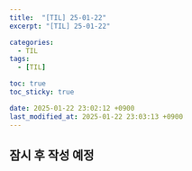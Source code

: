 ```yaml
---
title:  "[TIL] 25-01-22"
excerpt: "[TIL] 25-01-22"

categories:
  - TIL
tags:
  - [TIL]

toc: true
toc_sticky: true

date: 2025-01-22 23:02:12 +0900
last_modified_at: 2025-01-22 23:03:13 +0900
---
```


## 잠시 후 작성 예정